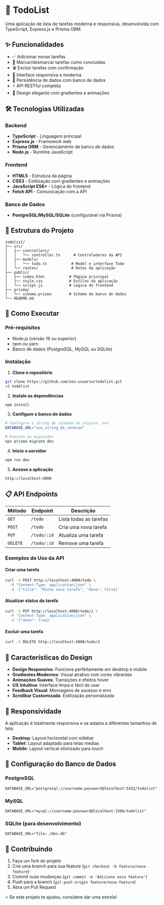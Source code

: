 # 📝 TodoList

Uma aplicação de lista de tarefas moderna e responsiva, desenvolvida com TypeScript, Express.js e Prisma ORM.

## ✨ Funcionalidades

- ✅ Adicionar novas tarefas
- 🔄 Marcar/desmarcar tarefas como concluídas
- 🗑️ Excluir tarefas com confirmação
- 📱 Interface responsiva e moderna
- 💾 Persistência de dados com banco de dados
- ⚡ API RESTful completa
- 🎨 Design elegante com gradientes e animações

## 🛠️ Tecnologias Utilizadas

### Backend

- **TypeScript** - Linguagem principal
- **Express.js** - Framework web
- **Prisma ORM** - Gerenciamento de banco de dados
- **Node.js** - Runtime JavaScript

### Frontend

- **HTML5** - Estrutura da página
- **CSS3** - Estilização com gradientes e animações
- **JavaScript ES6+** - Lógica do frontend
- **Fetch API** - Comunicação com a API

### Banco de Dados

- **PostgreSQL/MySQL/SQLite** (configurável via Prisma)

## 📂 Estrutura do Projeto

```
todolist/
├── src/
│   ├── controllers/
│   │   └── controller.ts      # Controladores da API
│   ├── models/
│   │   └── todo.ts           # Model e interface Todo
│   └── routes/               # Rotas da aplicação
├── public/
│   ├── index.html           # Página principal
│   ├── style.css            # Estilos da aplicação
│   └── script.js            # Lógica do frontend
├── prisma/
│   └── schema.prisma        # Schema do banco de dados
└── README.md
```

## 🚀 Como Executar

### Pré-requisitos

- Node.js (versão 16 ou superior)
- npm ou yarn
- Banco de dados (PostgreSQL, MySQL ou SQLite)

### Instalação

1. **Clone o repositório**

```bash
git clone https://github.com/seu-usuario/todolist.git
cd todolist
```

2. **Instale as dependências**

```bash
npm install
```

3. **Configure o banco de dados**

```bash
# Configure a string de conexão no arquivo .env
DATABASE_URL="sua_string_de_conexao"

# Execute as migrações
npx prisma migrate dev
```

4. **Inicie o servidor**

```bash
npm run dev
```

5. **Acesse a aplicação**

```
http://localhost:4000
```

## 📋 API Endpoints

| Método   | Endpoint    | Descrição              |
| -------- | ----------- | ---------------------- |
| `GET`    | `/todo`     | Lista todas as tarefas |
| `POST`   | `/todo`     | Cria uma nova tarefa   |
| `PUT`    | `/todo/:id` | Atualiza uma tarefa    |
| `DELETE` | `/todo/:id` | Remove uma tarefa      |

### Exemplos de Uso da API

#### Criar uma tarefa

```bash
curl -X POST http://localhost:4000/todo \
  -H "Content-Type: application/json" \
  -d '{"title": "Minha nova tarefa", "done": false}'
```

#### Atualizar status da tarefa

```bash
curl -X PUT http://localhost:4000/todo/1 \
  -H "Content-Type: application/json" \
  -d '{"done": true}'
```

#### Excluir uma tarefa

```bash
curl -X DELETE http://localhost:4000/todo/1
```

## 🎨 Características do Design

- **Design Responsivo**: Funciona perfeitamente em desktop e mobile
- **Gradientes Modernos**: Visual atrativo com cores vibrantes
- **Animações Suaves**: Transições e efeitos hover
- **UX Intuitiva**: Interface limpa e fácil de usar
- **Feedback Visual**: Mensagens de sucesso e erro
- **Scrollbar Customizada**: Estilização personalizada

## 📱 Responsividade

A aplicação é totalmente responsiva e se adapta a diferentes tamanhos de tela:

- **Desktop**: Layout horizontal com sidebar
- **Tablet**: Layout adaptado para telas médias
- **Mobile**: Layout vertical otimizado para touch

## 🔧 Configuração do Banco de Dados

### PostgreSQL

```env
DATABASE_URL="postgresql://username:password@localhost:5432/todolist"
```

### MySQL

```env
DATABASE_URL="mysql://username:password@localhost:3306/todolist"
```

### SQLite (para desenvolvimento)

```env
DATABASE_URL="file:./dev.db"
```

## 🤝 Contribuindo

1. Faça um fork do projeto
2. Crie uma branch para sua feature (`git checkout -b feature/nova-feature`)
3. Commit suas mudanças (`git commit -m 'Adiciona nova feature'`)
4. Push para a branch (`git push origin feature/nova-feature`)
5. Abra um Pull Request

⭐ Se este projeto te ajudou, considere dar uma estrela!
